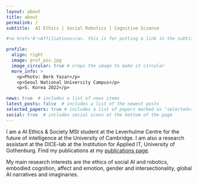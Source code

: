```yaml
---
layout: about
title: about
permalink: /
subtitle:  AI Ethics | Social Robotics | Cognitive Science

#<a href='#'>Affiliations</a>. this is for putting a link in the subtitle

profile:
  align: right
  image: prof_pic.jpg
  image_circular: true # crops the image to make it circular
  more_info: >
    <p>Photo: Berk Yazar</p>
    <p>Seoul National University Campus</p>
    <p>S. Korea 2022</p>

news: true  # includes a list of news items
latest_posts: false  # includes a list of the newest posts
selected_papers: true # includes a list of papers marked as "selected={true}"
social: true  # includes social icons at the bottom of the page
---
```



I am a AI Ethics & Society MSt student at the Leverhulme Centre for the future of intelligence at the University of Cambridge. I am also a research assistant at the DICE-lab at the Institution for Applied IT, University of Gothenburg. Find my publications at my [publications page](/al-folio/publications/). 

My main research interests are the ethics of social AI and robotics, embodied cognition, affect and emotion, gender and intersectionality, global AI narratives and imaginaries.